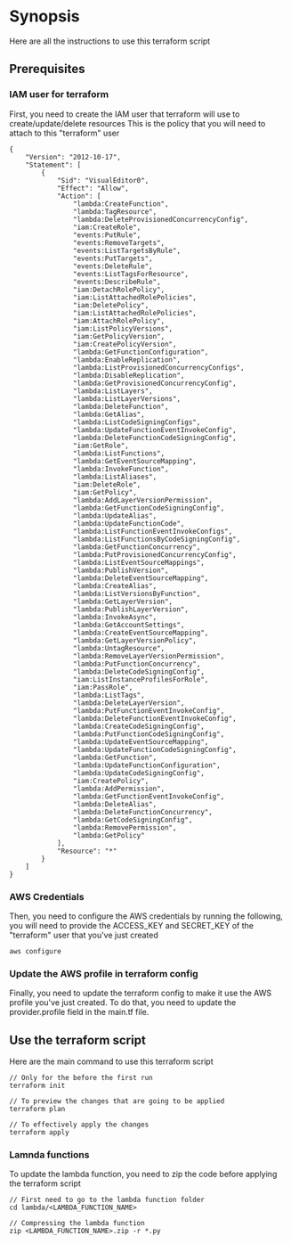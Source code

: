 # Synopsis

Here are all the instructions to use this terraform script
## Prerequisites
### IAM user for terraform
First, you need to create the IAM user that terraform will use to create/update/delete resources
This is the policy that you will need to attach to this "terraform" user
```
{
    "Version": "2012-10-17",
    "Statement": [
        {
            "Sid": "VisualEditor0",
            "Effect": "Allow",
            "Action": [
                "lambda:CreateFunction",
                "lambda:TagResource",
                "lambda:DeleteProvisionedConcurrencyConfig",
                "iam:CreateRole",
                "events:PutRule",
                "events:RemoveTargets",
                "events:ListTargetsByRule",
                "events:PutTargets",
                "events:DeleteRule",
                "events:ListTagsForResource",
                "events:DescribeRule",
                "iam:DetachRolePolicy",
                "iam:ListAttachedRolePolicies",
                "iam:DeletePolicy",
                "iam:ListAttachedRolePolicies",
                "iam:AttachRolePolicy",
                "iam:ListPolicyVersions",
                "iam:GetPolicyVersion",
                "iam:CreatePolicyVersion",
                "lambda:GetFunctionConfiguration",
                "lambda:EnableReplication",
                "lambda:ListProvisionedConcurrencyConfigs",
                "lambda:DisableReplication",
                "lambda:GetProvisionedConcurrencyConfig",
                "lambda:ListLayers",
                "lambda:ListLayerVersions",
                "lambda:DeleteFunction",
                "lambda:GetAlias",
                "lambda:ListCodeSigningConfigs",
                "lambda:UpdateFunctionEventInvokeConfig",
                "lambda:DeleteFunctionCodeSigningConfig",
                "iam:GetRole",
                "lambda:ListFunctions",
                "lambda:GetEventSourceMapping",
                "lambda:InvokeFunction",
                "lambda:ListAliases",
                "iam:DeleteRole",
                "iam:GetPolicy",
                "lambda:AddLayerVersionPermission",
                "lambda:GetFunctionCodeSigningConfig",
                "lambda:UpdateAlias",
                "lambda:UpdateFunctionCode",
                "lambda:ListFunctionEventInvokeConfigs",
                "lambda:ListFunctionsByCodeSigningConfig",
                "lambda:GetFunctionConcurrency",
                "lambda:PutProvisionedConcurrencyConfig",
                "lambda:ListEventSourceMappings",
                "lambda:PublishVersion",
                "lambda:DeleteEventSourceMapping",
                "lambda:CreateAlias",
                "lambda:ListVersionsByFunction",
                "lambda:GetLayerVersion",
                "lambda:PublishLayerVersion",
                "lambda:InvokeAsync",
                "lambda:GetAccountSettings",
                "lambda:CreateEventSourceMapping",
                "lambda:GetLayerVersionPolicy",
                "lambda:UntagResource",
                "lambda:RemoveLayerVersionPermission",
                "lambda:PutFunctionConcurrency",
                "lambda:DeleteCodeSigningConfig",
                "iam:ListInstanceProfilesForRole",
                "iam:PassRole",
                "lambda:ListTags",
                "lambda:DeleteLayerVersion",
                "lambda:PutFunctionEventInvokeConfig",
                "lambda:DeleteFunctionEventInvokeConfig",
                "lambda:CreateCodeSigningConfig",
                "lambda:PutFunctionCodeSigningConfig",
                "lambda:UpdateEventSourceMapping",
                "lambda:UpdateFunctionCodeSigningConfig",
                "lambda:GetFunction",
                "lambda:UpdateFunctionConfiguration",
                "lambda:UpdateCodeSigningConfig",
                "iam:CreatePolicy",
                "lambda:AddPermission",
                "lambda:GetFunctionEventInvokeConfig",
                "lambda:DeleteAlias",
                "lambda:DeleteFunctionConcurrency",
                "lambda:GetCodeSigningConfig",
                "lambda:RemovePermission",
                "lambda:GetPolicy"
            ],
            "Resource": "*"
        }
    ]
}
```
### AWS Credentials
Then, you need to configure the AWS credentials by running the following, you will need to provide the ACCESS_KEY and SECRET_KEY of the "terraform" user that you've just created
```
aws configure
```

### Update the AWS profile in terraform config
Finally, you need to update the terraform config to make it use the AWS profile you've just created.
To do that, you need to update the provider.profile field in the main.tf file.



## Use the terraform script
Here are the main command to use this terraform script
```
// Only for the before the first run
terraform init

// To preview the changes that are going to be applied 
terraform plan

// To effectively apply the changes
terraform apply
```

### Lamnda functions 
To update the lambda function, you need to zip the code before applying the terraform script
```
// First need to go to the lambda function folder
cd lambda/<LAMBDA_FUNCTION_NAME>

// Compressing the lambda function
zip <LAMBDA_FUNCTION_NAME>.zip -r *.py
```



